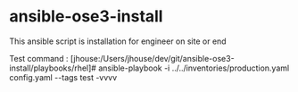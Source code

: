 # ansible-ose3-install
This ansible script is installation for engineer on site or end

Test command :
  [jhouse:/Users/jhouse/dev/git/ansible-ose3-install/playbooks/rhel]# ansible-playbook -i ../../inventories/production.yaml  config.yaml  --tags test -vvvv
